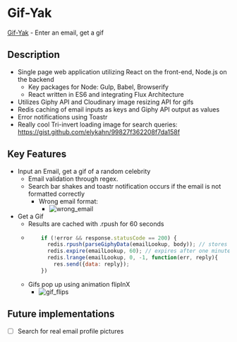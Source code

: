 # Gif-Yak

[Gif-Yak][Gif-Yak] - Enter an email, get a gif

[Gif-Yak]: http://test-gif-yakker.herokuapp.com

## Description

- Single page web application utilizing React on the front-end, Node.js on the backend
  - Key packages for Node: Gulp, Babel, Browserify
  - React written in ES6 and integrating Flux Architecture
- Utilizes Giphy API and Cloudinary image resizing API for gifs
- Redis caching of email inputs as keys and Giphy API output as values
- Error notifications using Toastr
- Really cool Tri-invert loading image for search queries: https://gist.github.com/elykahn/99827f362208f7da158f

## Key Features

- Input an Email, get a gif of a random celebrity
  - Email validation through regex.
  - Search bar shakes and toastr notification occurs if the email is not formatted correctly
    - Wrong email format:
      - ![wrong_email](https://cloud.githubusercontent.com/assets/1275250/11703379/c5f165ce-9e93-11e5-8c52-5810edeb4e06.gif)
- Get a Gif
  - Results are cached with .rpush for 60 seconds
  - ```javascript
        if (!error && response.statusCode == 200) {
          redis.rpush(parseGiphyData(emailLookup, body)); // stores giphy data object
          redis.expire(emailLookup, 60); // expires after one minute
          redis.lrange(emailLookup, 0, -1, function(err, reply){
            res.send({data: reply});
        })
    ```
  - Gifs pop up using animation flipInX
    - ![gif_flips](https://cloud.githubusercontent.com/assets/1275250/11703443/0b02694c-9e94-11e5-82d9-fdfba7def4b4.gif)

## Future implementations

 - [ ] Search for real email profile pictures
